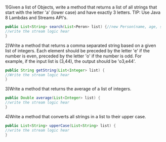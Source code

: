 1)Given a list of Objects, write a method that returns a list of all strings that start with the letter 'a' (lower case) and have exactly 3 letters. TIP: Use Java 8 Lambdas and Streams API's.  

```java
public List<String> search(List<Peron> list) {//new Person(name, age, sex)
//write the stream logic hear
}
```

2)Write a method that returns a comma separated string based on a given list of integers. Each element should be preceded by the letter 'e' if the number is even, preceded by the letter 'o' if the number is odd. For example, if the input list is (3,44), the output should be 'o3,e44'.  

```java
public String getString(List<Integer> list) {
//Write the stream logic hear
}
```	

3)Write a method that returns the average of a list of integers.  

```java
public Double average(List<Integer> list) {
//write the stream logic hear
}
```

4)Write a method that converts all strings in a list to their upper case.  

```java
public List<String> upperCase(List<String> list) {
//write the stream logic hear
}
```
